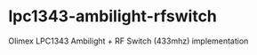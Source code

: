 lpc1343-ambilight-rfswitch
==========================

Olimex LPC1343 Ambilight + RF Switch (433mhz) implementation